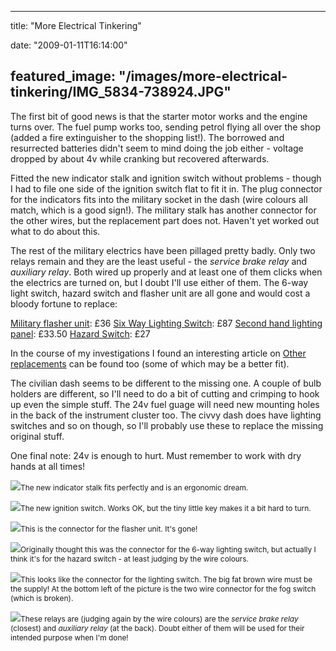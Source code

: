 
---
title: "More Electrical Tinkering"

date: "2009-01-11T16:14:00"

featured_image: "/images/more-electrical-tinkering/IMG_5834-738924.JPG"
---


The first bit of good news is that the starter motor works and the engine turns over.  The fuel pump works too, sending petrol flying all over the shop (added a fire extinguisher to the shopping list!).  The borrowed and resurrected batteries didn't seem to mind doing the job either - voltage dropped by about 4v while cranking but recovered afterwards.

Fitted the new indicator stalk and ignition switch without problems - though I had to file one side of the ignition switch flat to fit it in.  The plug connector for the indicators fits into the military socket in the dash (wire colours all match, which is a good sign!).  The military stalk has another connector for the other wires, but the replacement part does not.  Haven't yet worked out what to do about this.

The rest of the military electrics have been pillaged pretty badly.  Only two relays remain and they are the least useful - the <span style="font-style: italic;">service brake relay</span> and <span style="font-style: italic;">auxiliary relay</span>.  Both wired up properly and at least one of them clicks when the electrics are turned on, but I doubt I'll use either of them.  The 6-way light switch, hazard switch and flasher unit are all gone and would cost a bloody fortune to replace:

<a href="http://www.lrseries.com/shop/product/listing/1613/579373-HAZARD-UNIT.html?search=flasher&page=1">Military flasher unit</a>: £36
<a href="http://www.lrseries.com/shop/product/listing/3188/PRC2088L-MILITARY-6-WAY-LIGHTING-SWITCH.html?search=6%20way&page=1">Six Way Lighting Switch</a>: £87
<a href="http://cgi.ebay.co.uk/ws/eBayISAPI.dll?ViewItem&Item=360121910464&Category=31348&_trksid=p3907.m29&_trkparms=algo%3DLVI%26its%3DI%26otn%3D2#ebayphotohosting">Second hand lighting panel</a>: £33.50
<a href="http://www.lrseries.com/shop/product/listing/1612/579225-HAZARD-WARNING-SWITCH.html?search=hazard%20switch&page=1">Hazard Switch</a>: £27

In the course of my investigations I found an interesting article on <a href="http://www.thetoolboxshop.com/24v-flasher-units-352-c.asp">Other replacements</a> can be found too (some of which may be a better fit).

The civilian dash seems to be different to the missing one.  A couple of bulb holders are different, so I'll need to do a bit of cutting and crimping to hook up even the simple stuff.  The 24v fuel guage will need new mounting holes in the back of the instrument cluster too.  The civvy dash does have lighting switches and so on though, so I'll probably use these to replace the missing original stuff.

One final note: 24v is enough to hurt.  Must remember to work with dry hands at all times!

<a href="http://danandtheduke.co.uk/uploaded_images/IMG_5834-738937.JPG"><img src="/images/more-electrical-tinkering/IMG_5834-738924.JPG"/></a><span style="font-size:85%;">The new indicator stalk fits perfectly and is an ergonomic dream.</span>

<a href="http://danandtheduke.co.uk/uploaded_images/IMG_5835-738984.JPG"><img src="/images/more-electrical-tinkering/IMG_5835-738974.JPG"/></a><span style="font-size:85%;">The new ignition switch.  Works OK, but the tiny little key makes it a bit hard to turn.</span>

<a href="http://danandtheduke.co.uk/uploaded_images/IMG_5840-782331.JPG"><img src="/images/more-electrical-tinkering/IMG_5840-782321.JPG"/></a><span style="font-size:85%;">This is the connector for the flasher unit.  It's gone!</span>

<a href="http://danandtheduke.co.uk/uploaded_images/IMG_5841-782284.JPG"><img src="/images/more-electrical-tinkering/IMG_5841-782270.JPG"/></a><span style="font-size:85%;">Originally thought this was the connector for the 6-way lighting switch, but actually I think it's for the hazard switch - at least judging by the wire colours.</span>

<a href="http://danandtheduke.co.uk/uploaded_images/IMG_5843-795419.JPG"><img src="/images/more-electrical-tinkering/IMG_5843-795409.JPG"/></a><span style="font-size:85%;">This looks like the connector for the lighting switch.  The big fat brown wire must be the supply!  At the bottom left of the picture is the two wire connector for the fog switch (which is broken).</span>

<a href="http://danandtheduke.co.uk/uploaded_images/IMG_5850-795369.JPG"><img src="/images/more-electrical-tinkering/IMG_5850-795362.JPG"/></a><span style="font-size:85%;">These relays are (judging again by the wire colours) are the <span style="font-style: italic;">service brake relay</span> (closest) and <span style="font-style: italic;">auxiliary relay </span>(at the back).  Doubt either of them will be used for their intended purpose when I'm done!</span>
